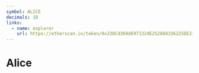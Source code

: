 ```yaml
---
symbol: ALICE
decimals: 18
links:
  - name: explorer
    url: https://etherscan.io/token/0x33DCd369d697132dE252884336225DE31fB474b2
---
```


# Alice

